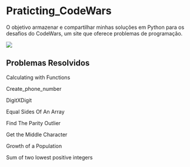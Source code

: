 # Praticting_CodeWars
O objetivo armazenar e compartilhar minhas soluções em Python para os desafios do CodeWars, um site que oferece problemas de programação.

<a href="https://www.codewars.com/users/MarcoAurelioGR" target="_blank"><img src="https://img.shields.io/badge/-CodeWars-%23333?style=for-the-badge&logo=codewars" target="_blank"></a> 

## Problemas Resolvidos
Calculating with Functions

Create_phone_number

DigitXDigit

Equal Sides Of An Array

Find The Parity Outlier

Get the Middle Character

Growth of a Population

Sum of two lowest positive integers
